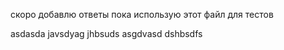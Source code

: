 скоро добавлю ответы
пока использую этот файл для тестов

asdasda
javsdyag
jhbsuds
asgdvasd
dshbsdfs






